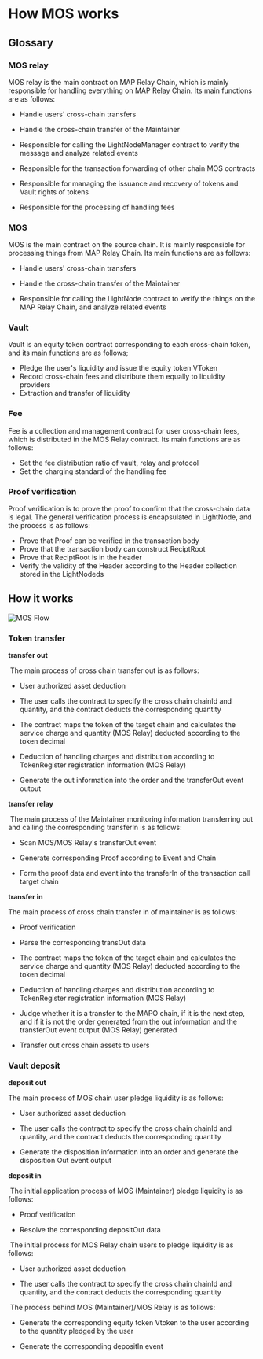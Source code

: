 # How MOS works

## Glossary

### MOS relay

MOS relay is the main contract on MAP Relay Chain, which is mainly responsible for handling everything on MAP Relay Chain. Its main functions are as follows:
- Handle users' cross-chain transfers

- Handle the cross-chain transfer of the Maintainer

- Responsible for calling the LightNodeManager contract to verify the message and analyze related events

- Responsible for the transaction forwarding of other chain MOS contracts

- Responsible for managing the issuance and recovery of tokens and Vault rights of tokens

- Responsible for the processing of handling fees

  

### MOS

MOS is the main contract on the source chain. It is mainly responsible for processing things from MAP Relay Chain. Its main functions are as follows:
- Handle users' cross-chain transfers

- Handle the cross-chain transfer of the Maintainer

- Responsible for calling the LightNode contract to verify the things on the MAP Relay Chain, and analyze related events

  

### Vault

Vault is an equity token contract corresponding to each cross-chain token, and its main functions are as follows;
- Pledge the user's liquidity and issue the equity token VToken
- Record cross-chain fees and distribute them equally to liquidity providers
- Extraction and transfer of liquidity

### Fee

Fee is a collection and management contract for user cross-chain fees, which is distributed in the MOS Relay contract. Its main functions are as follows:

- Set the fee distribution ratio of vault, relay and protocol
- Set the charging standard of the handling fee

### Proof verification

Proof verification is to prove the proof to confirm that the cross-chain data is legal. The general verification process is encapsulated in LightNode, and the process is as follows:
- Prove that Proof can be verified in the transaction body
- Prove that the transaction body can construct ReciptRoot
- Prove that ReciptRoot is in the header
- Verify the validity of the Header according to the Header collection stored in the LightNodeds

## How it works

![MOS Flow](mosFlowChart.png)

### Token transfer

**transfer out**

​	The main process of cross chain transfer out is as follows:

- User authorized asset deduction

- The user calls the contract to specify the cross chain chainId and quantity, and the contract deducts the corresponding quantity

- The contract maps the token of the target chain and calculates the service charge and quantity (MOS Relay) deducted according to the token decimal

- Deduction of handling charges and distribution according to TokenRegister registration information (MOS Relay)

- Generate the out information into the order and the transferOut event output



**transfer relay**

​	The main process of the Maintainer monitoring information transferring out and calling the corresponding transferIn is as follows:

- Scan MOS/MOS Relay's transferOut event

- Generate corresponding Proof according to Event and Chain

- Form the proof data and event into the transferIn of the transaction call target chain



**transfer in**

   The main process of cross chain transfer in of maintainer is as follows:

- Proof verification

- Parse the corresponding transOut data

- The contract maps the token of the target chain and calculates the service charge and quantity (MOS Relay) deducted according to the token decimal

- Deduction of handling charges and distribution according to TokenRegister registration information (MOS Relay)

- Judge whether it is a transfer to the MAPO chain, if it is the next step, and if it is not the order generated from the out information and the transferOut event output (MOS Relay) generated

- Transfer out cross chain assets to users



### Vault deposit



**deposit out**

   The main process of MOS chain user pledge liquidity is as follows:

- User authorized asset deduction

- The user calls the contract to specify the cross chain chainId and quantity, and the contract deducts the corresponding quantity

- Generate the disposition information into an order and generate the disposition Out event output

  

**deposit in**

​	The initial application process of MOS (Maintainer) pledge liquidity is as follows:

- Proof verification

- Resolve the corresponding depositOut data

  

​	The initial process for MOS Relay chain users to pledge liquidity is as follows:

- User authorized asset deduction

- The user calls the contract to specify the cross chain chainId and quantity, and the contract deducts the corresponding quantity

  

​	The process behind MOS (Maintainer)/MOS Relay is as follows:

- Generate the corresponding equity token Vtoken to the user according to the quantity pledged by the user

- Generate the corresponding depositIn event